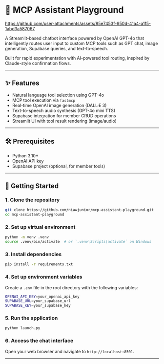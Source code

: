 # 💬 MCP Assistant Playground

https://github.com/user-attachments/assets/85e7453f-950d-41a4-a1f5-1abd3a587067


A Streamlit-based chatbot interface powered by OpenAI GPT-4o that intelligently routes user input to custom MCP tools such as GPT chat, image generation, Supabase queries, and text-to-speech.

Built for rapid experimentation with AI-powered tool routing, inspired by Claude-style confirmation flows.

---

## ✨ Features

- Natural language tool selection using GPT-4o
- MCP tool execution via `fastmcp`
- Real-time OpenAI image generation (DALL·E 3)
- Text-to-speech audio synthesis (GPT-4o mini TTS)
- Supabase integration for member CRUD operations
- Streamlit UI with tool result rendering (image/audio)

---

## 🛠️ Prerequisites

- Python 3.10+
- OpenAI API key
- Supabase project (optional, for member tools)

---

## 🧪 Getting Started

### 1. Clone the repository

```bash
git clone https://github.com/niawjunior/mcp-assistant-playground.git
cd mcp-assistant-playground
```

### 2. Set up virtual environment

```bash
python -m venv .venv
source .venv/bin/activate  # or `.venv\Scripts\activate` on Windows
```

### 3. Install dependencies

```bash
pip install -r requirements.txt
```

### 4. Set up environment variables

Create a `.env` file in the root directory with the following variables:

```bash
OPENAI_API_KEY=your_openai_api_key
SUPABASE_URL=your_supabase_url
SUPABASE_KEY=your_supabase_key
```

### 5. Run the application

```bash
python launch.py
```

### 6. Access the chat interface

Open your web browser and navigate to `http://localhost:8501`.

---
